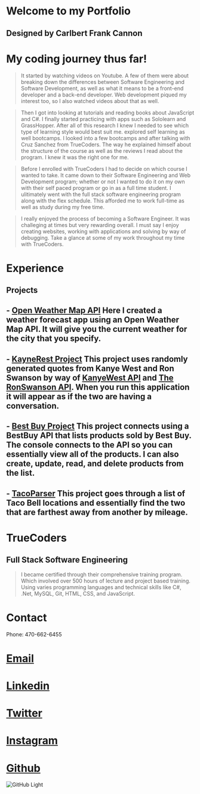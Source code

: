 # Welcome to my Portfolio

##  Designed by Carlbert Frank Cannon
					
					
#  My coding journey thus far!
							
> It started by watching videos on Youtube. A few of them were about breaking down the differences between 
> Software Engineering and Software Development, as well as what it means to be a front-end developer and a 
> back-end developer. Web development piqued my interest too, so I also watched videos about that as well. 

> Then I got into looking at tutorials and reading books about JavaScript and C#. 
> I finally started practicing with apps such as Sololearn and GrassHopper. 
> After all of this research I knew I needed to see which type of learning style would best suit me.
> explored self learning as well bootcamps. I looked into a few bootcamps and after talking with 
> Cruz Sanchez from TrueCoders. The way he explained himself about the structure of the course as well 
> as the reviews I read about the program. I knew it was the right one for me.
								
								
> Before I enrolled with TrueCoders I had to decide on which course I wanted to take. It came down to their 
> Software Engineering and Web Development program; whether or not I wanted to do it on my own with their self 
> paced program or go in as a full time student. I ulitimately went with the full stack software engineering program 
> along with the flex schedule. This afforded me to work full-time as well as study during my free time.
								
> I really enjoyed the process of becoming a Software Engineer. It was challeging at times but very rewarding overall. 
> I must say I enjoy creating websites, working with applications and solving by way of debugging.
> Take a glance at some of my work throughout my time with TrueCoders.
						

 #  Experience 
							
##  Projects
								
## - [Open Weather Map API](https://github.com/CarlbertCannon/OpenWeatherMapAPI) Here I created a weather forecast app using an Open Weather Map API. It will give you the current weather for the city that you specify.

## - [KayneRest Project](https://github.com/CarlbertCannon/KanyeWest) This project uses randomly generated quotes from Kanye West and Ron Swanson by way of [KanyeWest API](https://api.kanye.rest) and [The RonSwanson API](https://ron-swanson-quotes.herokuapp.com/v2/quotes). When you run this application it will appear as if the two are having a conversation.

## - [Best Buy Project](https://github.com/CarlbertCannon/BestBuyBestPractices) This project connects using a BestBuy API that lists products sold by Best Buy. The console connects to the API so you can essentially view all of the products. I can also create, update, read, and delete products from the list.

## - [TacoParser](https://github.com/CarlbertCannon/TacoParser) This project goes through a list of Taco Bell locations and essentially find the two that are farthest away from another by mileage.
							
						
						
#  TrueCoders

##  Full Stack Software Engineering

> I became certified through their comprehensive training program. 
> Which involved over 500 hours of lecture and project based training.
> Using varies programming languages and technical skills like C#,
> .Net, MySQL, Git, HTML, CSS, and JavaScript.
							

#  Contact
							
							
							
Phone: 470-662-6455
#  [Email](mailto:51percentbetter@gmail.com)
#  [Linkedin](https://www.linkedin.com/in/carlbert-cannon-02b4978b/)
#  [Twitter](https://twitter.com/FrankCannon85)
#  [Instagram](https://www.instagram.com/51percentbetter/)
#  [Github](https://github.com/CarlbertCannon)
								


								
![GitHub Light](https://github.com/github-light.png#gh-dark-mode-only)

								
							

